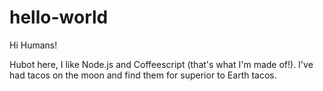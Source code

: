# hello-world

Hi Humans!

Hubot here, I like Node.js and Coffeescript (that's what I'm made of!).
I've had tacos on the moon and find them for superior to Earth tacos.
